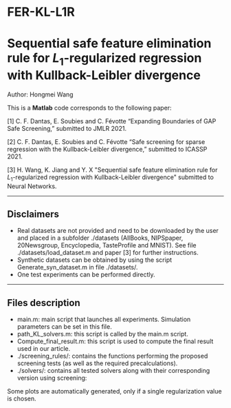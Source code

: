# FER-KL-L1R
Sequential safe feature elimination rule for $L_{1}$-regularized regression with Kullback-Leibler divergence
=====================================================

Author: Hongmei Wang

This is a **Matlab** code corresponds to the following paper:

[1] C. F. Dantas, E. Soubies and C. Févotte  “Expanding Boundaries of GAP Safe Screening,” submitted to JMLR 2021.

[2] C. F. Dantas, E. Soubies and C. Févotte  “Safe screening for sparse regression with the Kullback-Leibler divergence,” submitted to ICASSP 2021.

[3] H. Wang, K. Jiang and Y. X "Sequential safe feature elimination rule for $L_{1}$-regularized regression with Kullback-Leibler divergence"  submitted to Neural Networks.

-----------
Disclaimers
-----------

- Real datasets are not provided and need to be downloaded by the user and placed in a subfolder ./datasets (AllBooks, NIPSpaper, 20Newsgroup,  Encyclopedia, TasteProfile and MNIST). See file ./datasets/load_dataset.m and paper [3] for further instructions.
- Synthetic datasets can be obtained by using the script Generate_syn_dataset.m in file ./datasets/.
- One test experiments can be performed directly.

-----------------
Files description
-----------------

- main.m: main script that launches all experiments. Simulation parameters can be set in this file. 
- path_KL_solvers.m: this script is called by the main.m script.
- Compute_final_result.m: this script is used to compute the final result used in our article.
- ./screening_rules/: contains the functions performing the proposed screening tests (as well as the required precalculations).
- ./solvers/: contains all tested solvers along with their corresponding version using screening:

Some plots are automatically generated, only if a single regularization value is chosen.
